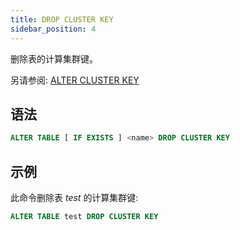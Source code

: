 ```yaml
---
title: DROP CLUSTER KEY
sidebar_position: 4
---
```


删除表的计算集群键。

另请参阅:
[ALTER CLUSTER KEY](./dml-alter-cluster-key.md) 

## 语法

```sql
ALTER TABLE [ IF EXISTS ] <name> DROP CLUSTER KEY
```

## 示例

此命令删除表 *test* 的计算集群键:

```sql
ALTER TABLE test DROP CLUSTER KEY
```